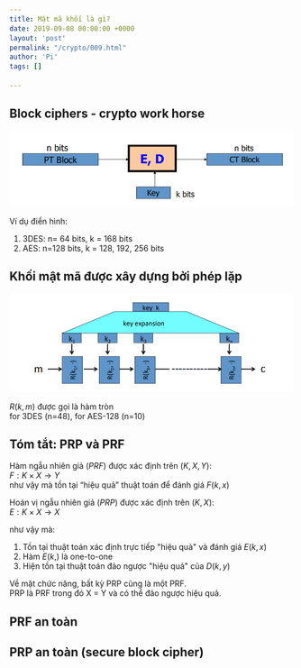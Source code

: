 ```yaml
---
title: Mật mã khối là gì?
date: 2019-09-08 00:00:00 +0000
layout: 'post'
permalink: "/crypto/009.html"
author: 'Pi'
tags: []

---
```


## Block ciphers - crypto work horse

<img src="https://raw.githubusercontent.com/x3pi/storage/master/images/crypto/006.PNG">

Ví dụ điển hình:
1. 3DES: n= 64 bits, k = 168 bits 
2. AES: n=128 bits, k = 128, 192, 256 bits

## Khối mật mã được xây dựng bởi phép lặp

<img src="https://raw.githubusercontent.com/x3pi/storage/master/images/crypto/007.PNG">

$R(k, m)$ được gọi là hàm tròn<br/>
for 3DES (n=48), for	AES-128 (n=10)	

## Tóm tắt: PRP và PRF

Hàm ngẫu nhiên giả $(PRF)$ được xác định trên $(K, X, Y)$:<br/>
$F: K × X → Y$<br/>
như vậy mà tồn tại “hiệu quả” thuật toán để đánh giá $F(k,x)$

Hoán vị ngẫu nhiên giả $(PRP)$ được xác định trên $(K, X)$:<br/>
$E: K × X → X$

như vậy mà:
1. Tồn tại thuật toán xác định trực tiếp "hiệu quả" và đánh giá $E(k,x)$
2. Hàm $E (k,)$ là one-to-one
3. Hiện tồn tại thuật toán đảo ngược "hiệu quả" của $D(k,y)$

Về mặt chức năng, bất kỳ PRP cũng là một PRF.<br/>
PRP là PRF trong đó X = Y và có thể đảo ngược hiệu quả.

## PRF an toàn

## PRP an toàn 	(secure	block cipher)	
